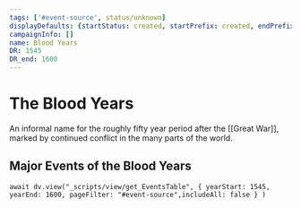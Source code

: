 ```yaml
---
tags: ['#event-source', status/unknown]
displayDefaults: {startStatus: created, startPrefix: created, endPrefix: destroyed, endStatus: destroyed}
campaignInfo: []
name: Blood Years
DR: 1545
DR_end: 1600
---
```

# The Blood Years

An informal name for the roughly fifty year period after the [[Great War]], marked by continued conflict in the many parts of the world.

## Major Events of the Blood Years


```dataviewjs
await dv.view("_scripts/view/get_EventsTable", { yearStart: 1545, yearEnd: 1600, pageFilter: "#event-source",includeAll: false } )
```

